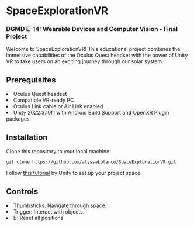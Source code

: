 # SpaceExplorationVR
### DGMD E-14: Wearable Devices and Computer Vision - Final Project

Welcome to SpaceExplorationVR! This educational project combines the immersive capabilities of the Oculus Quest headset with the power of Unity VR to take users on an exciting journey through our solar system.

## Prerequisites
<li>Oculus Quest headset</li>
<li>Compatible VR-ready PC</li>
<li>Oculus Link cable or Air Link enabled</li>
<li>Unity 2022.3.10f1 with Android Build Support and OpenXR Plugin packages</li>

## Installation
Clone this repository to your local machine:
```
git clone https://github.com/alyssakblanco/SpaceExplorationVR.git
```
Follow [this tutorial](https://learn.unity.com/tutorial/0-1-set-up-unity-and-your-vr-device-1-1?uv=2020.3&courseId=60183276edbc2a2e6c4c7dae#) by Unity to set up your project space.

## Controls
<li>Thumbsticks: Navigate through space.</li>
<li>Trigger: Interact with objects.</li>
<li>B: Reset all positions</li>
